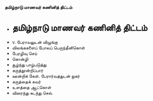 **தமிழ்நாடு மாணவர் கணினித் திட்டம்**
- # தமிழ்நாடு மாணவர் கணினித் திட்டம்
- v. பேராவலுடன் விழுங்கு
- விலங்ககளைப் போலப் பெருந்தீனிகொள்
- பேரழிவு செய்
- கொன்ழி
- சூழ்ந்து பாழ்படுத்து
- கருத்தூன்றிப்பார்
- ஊன்றிக் கேள். பேரார்வத்துடன் நுகர்
- கருத்தைக் கவர்
- உளத்தை ஆட்கொள்
- விரைந்து கடந்து செல்.

